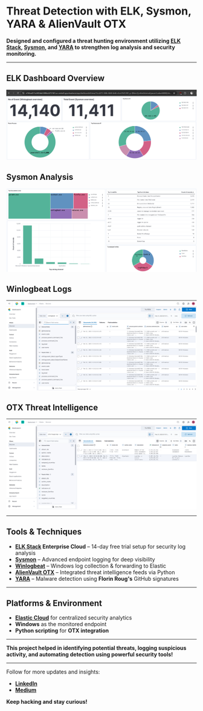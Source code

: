 # Threat Detection with ELK, Sysmon, YARA & AlienVault OTX  

 **Designed and configured a threat hunting environment utilizing [ELK Stack](https://www.elastic.co/what-is/elk-stack), [Sysmon](https://docs.microsoft.com/en-us/sysinternals/downloads/sysmon), and [YARA](https://virustotal.github.io/yara/) to strengthen log analysis and security monitoring.**  


---
## ELK Dashboard Overview  
![ELK Dashboard](screensots/elk_dashboard.png)  

## Sysmon Analysis
![Sysmon Logs](screensots/sysmon_dashboard.png)

## Winlogbeat Logs
![winlogbeat logs](screensots/winlogbeat_logs.png)

##  OTX Threat Intelligence
![Alient OTX ](screensots/otx_threat_intel.png)

---

## Tools & Techniques  
- **[ELK Stack](https://www.elastic.co/what-is/elk-stack) Enterprise Cloud** – 14-day free trial setup for security log analysis  
- **[Sysmon](https://docs.microsoft.com/en-us/sysinternals/downloads/sysmon)** – Advanced endpoint logging for deep visibility  
- **[Winlogbeat](https://www.elastic.co/beats/winlogbeat)** – Windows log collection & forwarding to Elastic  
- **[AlienVault OTX](https://otx.alienvault.com/)** – Integrated threat intelligence feeds via Python  
- **[YARA](https://virustotal.github.io/yara/)** – Malware detection using **Florin Roug's** GitHub signatures  

---

## Platforms & Environment  
- **[Elastic Cloud](https://cloud.elastic.co/)** for centralized security analytics  
- **Windows** as the monitored endpoint  
- **Python scripting** for **OTX integration**  

---

 **This project helped in identifying potential threats, logging suspicious activity, and automating detection using powerful security tools!**  

---
 Follow for more updates and insights:

- **[LinkedIn](https://www.linkedin.com/in/raajeshmenghwar)**
- **[Medium](https://raajeshmenghwar.medium.com)**

**Keep hacking and stay curious!**
